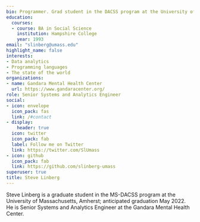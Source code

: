 ```yaml
---
bio: Programmer. Grad student in the DACSS program at the University of Massachusetts, Amherst.
education:
  courses:
  - course: BA in Social Science
    institution: Hampshire College
    year: 1993
email: "slinberg@umass.edu"
highlight_name: false
interests:
- Data analytics
- Programming languages
- The state of the world
organizations:
- name: Gandara Mental Health Center
  url: https://www.gandaracenter.org/
role: Senior Systems and Analytics Engineer
social:
- icon: envelope
  icon_pack: fas
  link: /#contact
- display:
    header: true
  icon: twitter
  icon_pack: fab
  label: Follow me on Twitter
  link: https://twitter.com/SlUmass
- icon: github
  icon_pack: fab
  link: https://github.com/slinberg-umass
superuser: true
title: Steve Linberg
---
```


Steve Linberg is a graduate student in the MS-DACSS program at the University of Massachusetts, Amherst; anticipated graduation May 2022. He is Senior Systems and Analytics Engineer at the Gandara Mental Health Center.



